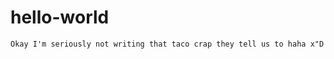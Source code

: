 # hello-world
~~~~~~~~~~~~~~~
Okay I'm seriously not writing that taco crap they tell us to haha x"D
